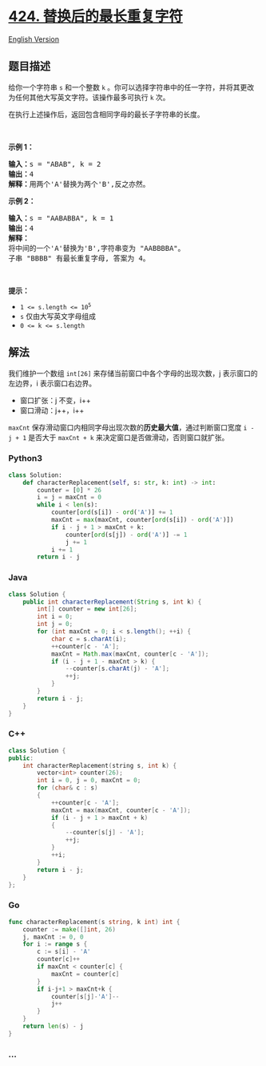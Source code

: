 # [424. 替换后的最长重复字符](https://leetcode.cn/problems/longest-repeating-character-replacement)

[English Version](/solution/0400-0499/0424.Longest%20Repeating%20Character%20Replacement/README_EN.md)

## 题目描述

<!-- 这里写题目描述 -->

<p>给你一个字符串 <code>s</code> 和一个整数 <code>k</code> 。你可以选择字符串中的任一字符，并将其更改为任何其他大写英文字符。该操作最多可执行 <code>k</code> 次。</p>

<p>在执行上述操作后，返回包含相同字母的最长子字符串的长度。</p>

<p>&nbsp;</p>

<p><strong>示例 1：</strong></p>

<pre>
<strong>输入：</strong>s = "ABAB", k = 2
<strong>输出：</strong>4
<strong>解释：</strong>用两个'A'替换为两个'B',反之亦然。
</pre>

<p><strong>示例 2：</strong></p>

<pre>
<strong>输入：</strong>s = "AABABBA", k = 1
<strong>输出：</strong>4
<strong>解释：</strong>
将中间的一个'A'替换为'B',字符串变为 "AABBBBA"。
子串 "BBBB" 有最长重复字母, 答案为 4。
</pre>

<p>&nbsp;</p>

<p><strong>提示：</strong></p>

<ul>
	<li><code>1 &lt;= s.length &lt;= 10<sup>5</sup></code></li>
	<li><code>s</code> 仅由大写英文字母组成</li>
	<li><code>0 &lt;= k &lt;= s.length</code></li>
</ul>

## 解法

<!-- 这里可写通用的实现逻辑 -->

我们维护一个数组 `int[26]` 来存储当前窗口中各个字母的出现次数，j 表示窗口的左边界，i 表示窗口右边界。

-   窗口扩张：j 不变，i++
-   窗口滑动：j++，i++

`maxCnt` 保存滑动窗口内相同字母出现次数的**历史最大值**，通过判断窗口宽度 `i - j + 1` 是否大于 `maxCnt + k` 来决定窗口是否做滑动，否则窗口就扩张。

<!-- tabs:start -->

### **Python3**

<!-- 这里可写当前语言的特殊实现逻辑 -->

```python
class Solution:
    def characterReplacement(self, s: str, k: int) -> int:
        counter = [0] * 26
        i = j = maxCnt = 0
        while i < len(s):
            counter[ord(s[i]) - ord('A')] += 1
            maxCnt = max(maxCnt, counter[ord(s[i]) - ord('A')])
            if i - j + 1 > maxCnt + k:
                counter[ord(s[j]) - ord('A')] -= 1
                j += 1
            i += 1
        return i - j
```

### **Java**

<!-- 这里可写当前语言的特殊实现逻辑 -->

```java
class Solution {
    public int characterReplacement(String s, int k) {
        int[] counter = new int[26];
        int i = 0;
        int j = 0;
        for (int maxCnt = 0; i < s.length(); ++i) {
            char c = s.charAt(i);
            ++counter[c - 'A'];
            maxCnt = Math.max(maxCnt, counter[c - 'A']);
            if (i - j + 1 - maxCnt > k) {
                --counter[s.charAt(j) - 'A'];
                ++j;
            }
        }
        return i - j;
    }
}
```

### **C++**

```cpp
class Solution {
public:
    int characterReplacement(string s, int k) {
        vector<int> counter(26);
        int i = 0, j = 0, maxCnt = 0;
        for (char& c : s)
        {
            ++counter[c - 'A'];
            maxCnt = max(maxCnt, counter[c - 'A']);
            if (i - j + 1 > maxCnt + k)
            {
                --counter[s[j] - 'A'];
                ++j;
            }
            ++i;
        }
        return i - j;
    }
};
```

### **Go**

```go
func characterReplacement(s string, k int) int {
	counter := make([]int, 26)
	j, maxCnt := 0, 0
	for i := range s {
		c := s[i] - 'A'
		counter[c]++
		if maxCnt < counter[c] {
			maxCnt = counter[c]
		}
		if i-j+1 > maxCnt+k {
			counter[s[j]-'A']--
			j++
		}
	}
	return len(s) - j
}
```

### **...**

```

```

<!-- tabs:end -->
